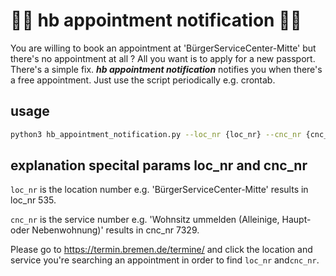 #  🤖🤖 hb appointment notification 🤖🐍
You are willing to book an appointment at 'BürgerServiceCenter-Mitte' but there's no appointment at all ? All you want is to apply for a new passport. There's a simple fix.
***hb appointment notification*** notifies you when there's a free appointment. Just use the script periodically e.g. crontab.
 ## usage
 ```bash
 python3 hb_appointment_notification.py --loc_nr {loc_nr} --cnc_nr {cnc_nr} --startdate 01.01.22 --enddate 31.12.30 --telegramtoken {telegramtoken} --telegramchatid {telegramchatid}
 ```

 ## explanation specital params loc_nr and cnc_nr

`loc_nr` is the location number e.g. 'BürgerServiceCenter-Mitte' results in loc_nr 535.

`cnc_nr` is the service number e.g. 'Wohnsitz ummelden (Alleinige, Haupt- oder Nebenwohnung)' results in cnc_nr 7329.

Please go to https://termin.bremen.de/termine/ and click the location and service you're searching an appointment in order to find `loc_nr` and`cnc_nr`.


